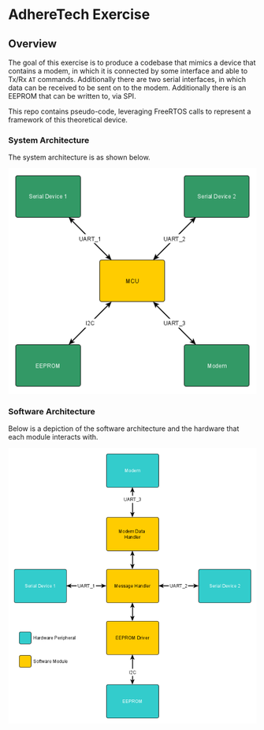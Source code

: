 # AdhereTech Exercise

## Overview

The goal of this exercise is to produce a codebase that mimics a device that contains a modem, in which it is connected by some interface and able to Tx/Rx `AT` commands. Additionally there are two serial interfaces, in which data can be received to be sent on to the modem. Additionally there is an EEPROM that can be written to, via SPI.

This repo contains pseudo-code, leveraging FreeRTOS calls to represent a framework of this theoretical device.

### System Architecture

The system architecture is as shown below.

![alt_text](./resources/system_diagram.png)

### Software Architecture

Below is a depiction of the software architecture and the hardware that each module interacts with.

![alt_text](./resources/software_diagram.png)

